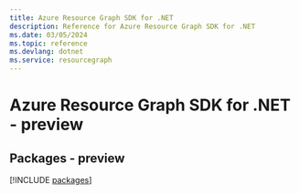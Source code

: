 ```yaml
---
title: Azure Resource Graph SDK for .NET
description: Reference for Azure Resource Graph SDK for .NET
ms.date: 03/05/2024
ms.topic: reference
ms.devlang: dotnet
ms.service: resourcegraph
---
```

# Azure Resource Graph SDK for .NET - preview
## Packages - preview
[!INCLUDE [packages](resource-graph-index.md)]